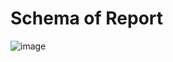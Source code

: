 # Schema of Report


![image](https://user-images.githubusercontent.com/59123869/149849695-615304ff-a19f-4dca-8597-c1a7bca41363.png)
